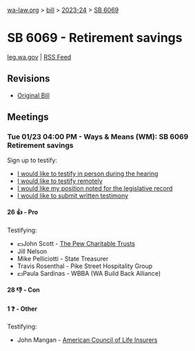 [wa-law.org](/) > [bill](/bill/) > [2023-24](/bill/2023-24/) > [SB 6069](/bill/2023-24/sb/6069/)

# SB 6069 - Retirement savings
[leg.wa.gov](https://app.leg.wa.gov/billsummary?BillNumber=6069&Year=2023&Initiative=false) | [RSS Feed](./rss.xml)

## Revisions
* [Original Bill](1/)

## Meetings
### Tue 01/23 04:00 PM - Ways & Means (WM): SB 6069 Retirement savings
Sign up to testify:
* [I would like to testify in person during the hearing](https://app.leg.wa.gov/csi/Testifier/Add?chamber=House&mId=31739&aId=157498&caId=23367&tId=1)
* [I would like to testify remotely](https://app.leg.wa.gov/csi/Testifier/Add?chamber=House&mId=31739&aId=157498&caId=23367&tId=2)
* [I would like my position noted for the legislative record](https://app.leg.wa.gov/csi/Testifier/Add?chamber=House&mId=31739&aId=157498&caId=23367&tId=3)
* [I would like to submit written testimony](https://app.leg.wa.gov/csi/Testifier/Add?chamber=House&mId=31739&aId=157498&caId=23367&tId=4)

#### 26 👍 - Pro
Testifying:
* 💵John Scott - [The Pew Charitable Trusts](/org/the_pew_charitable_trusts/)
* Jill Nelson
* Mike Pelliciotti - State Treasurer
* Travis Rosenthal - Pike Street Hospitality Group
* 💵Paula Sardinas - WBBA (WA Build Back Alliance)

#### 28 👎 - Con

#### 1 ❓ - Other
Testifying:
* John Mangan - [American Council of Life Insurers](/org/american_council_of_life_insurers/)
